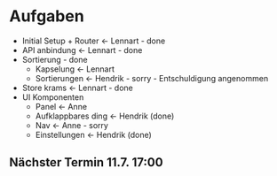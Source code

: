 # Aufgaben

-   Initial Setup + Router <- Lennart - done
-   API anbindung <- Lennart - done
-   Sortierung - done
    -   Kapselung <- Lennart
    -   Sortierungen <- Hendrik - sorry - Entschuldigung angenommen
-   Store krams <- Lennart - done
-   UI Komponenten
    -   Panel <- Anne
    -   Aufklappbares ding <- Hendrik (done)
    -   Nav <- Anne - sorry
    -   Einstellungen <- Hendrik (done)

## Nächster Termin 11.7. 17:00
